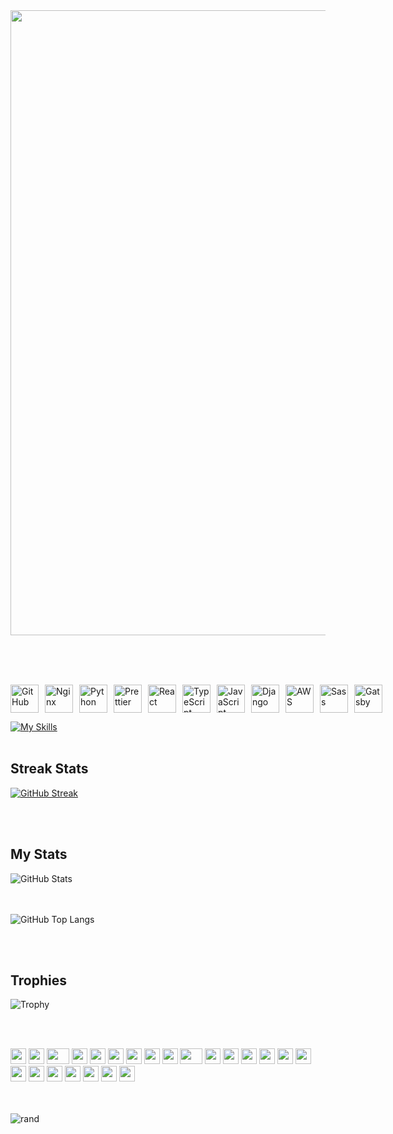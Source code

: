 <br><br>
<img src="https://github.com/Anmol-Baranwal/Cool-GIFs-For-GitHub/assets/74038190/0c7eb6ed-663b-4ce4-bfbd-18239a38ba1b" width="1000">
<br><br>

<br><br>


<div style="display: flex; align-items: center; gap: 10px;">
  <img src="https://techstack-generator.vercel.app/github-icon.svg" alt="GitHub" width="45" height="45" />
  <img src="https://techstack-generator.vercel.app/nginx-icon.svg" alt="Nginx" width="45" height="45" />
  <img src="https://techstack-generator.vercel.app/python-icon.svg" alt="Python" width="45" height="45" />
  <img src="https://techstack-generator.vercel.app/prettier-icon.svg" alt="Prettier" width="45" height="45" />
  <img src="https://techstack-generator.vercel.app/react-icon.svg" alt="React" width="45" height="45" />
  <img src="https://techstack-generator.vercel.app/ts-icon.svg" alt="TypeScript" width="45" height="45" />
  <img src="https://techstack-generator.vercel.app/js-icon.svg" alt="JavaScript" width="45" height="45" />
  <img src="https://techstack-generator.vercel.app/django-icon.svg" alt="Django" width="45" height="45" />
  <img src="https://techstack-generator.vercel.app/aws-icon.svg" alt="AWS" width="45" height="45" />
  <img src="https://techstack-generator.vercel.app/sass-icon.svg" alt="Sass" width="45" height="45" />
  <img src="https://techstack-generator.vercel.app/gatsby-icon.svg" alt="Gatsby" width="45" height="45" />
</div>

[![My Skills](https://skillicons.dev/icons?i=pycharm,figma,postman,supabase,vite,webstorm,npm,netlify,nextjs,git,bash)](https://skillicons.dev)
<br><br>


## Streak Stats 

[![GitHub Streak](https://git-hub-streak-stats.vercel.app?user=Weakcods&theme=dark)](https://git.io/streak-stats)

<br><br>

##  My Stats 

![GitHub Stats](https://github-readme-stats.vercel.app/api?username=Weakcods&show_icons=true&theme=radical&include_all_commits=true&count_private=true)

<br><br>
![GitHub Top Langs](https://github-readme-stats.vercel.app/api/top-langs/?username=Weakcods&layout=compact&langs_count=8&theme=radical)

<br><br>
## Trophies
![Trophy](https://github-profile-trophy.vercel.app/?username=Weakcods&theme=tokyonight)

<br><br>

<div align="">
    <img src="https://cultofthepartyparrot.com/parrots/hd/githubparrot.gif" width="25" height="25"/>
    <img src="https://cultofthepartyparrot.com/flags/hd/iranparrot.gif" width="25" height="25"/>
    <img src="https://cultofthepartyparrot.com/parrots/asyncparrot.gif" width="36" height="25"/>
    <img src="https://cultofthepartyparrot.com/parrots/hd/60fpsparrot.gif" width="25" height="25"/>
    <img src="https://cultofthepartyparrot.com/parrots/hd/jumpingparrot.gif" width="25" height="25"/>
    <img src="https://cultofthepartyparrot.com/parrots/hd/opensourceparrot.gif" width="25" height="25"/>
    <img src="https://cultofthepartyparrot.com/parrots/hd/dealwithitnowparrot.gif" width="25" height="25"/>
    <img src="https://cultofthepartyparrot.com/parrots/hd/hypnoparrotlight.gif" width="25" height="25"/>
    <img src="https://cultofthepartyparrot.com/parrots/databaseparrot.gif" width="25" height="25"/>
    <img src="https://cultofthepartyparrot.com/parrots/fixparrot.gif" width="36" height="25"/>
    <img src="https://cultofthepartyparrot.com/parrots/hd/laptop_parrot.gif" width="25" height="25"/>
    <img src="https://cultofthepartyparrot.com/parrots/hd/spinningparrot.gif" width="25" height="25"/>
    <img src="https://cultofthepartyparrot.com/parrots/hd/levitationparrot.gif" width="25" height="25"/>
    <img src="https://cultofthepartyparrot.com/parrots/hd/meldparrot.gif" width="25" height="25"/>
    <img src="https://cultofthepartyparrot.com/parrots/slomoparrot.gif" width="25" height="25"/>
    <img src="https://cultofthepartyparrot.com/parrots/hd/moonwalkingparrot.gif" width="25" height="25"/>
    <img src="https://cultofthepartyparrot.com/parrots/hd/stableparrot.gif" width="25" height="25"/>
    <img src="https://cultofthepartyparrot.com/parrots/hd/scienceparrot.gif" width="25" height="25"/>
    <img src="https://cultofthepartyparrot.com/parrots/hd/pirateparrot.gif" width="25" height="25"/>
    <img src="https://cultofthepartyparrot.com/parrots/hd/footballparrot.gif" width="25" height="25"/>
    <img src="https://cultofthepartyparrot.com/parrots/hd/illuminatiparrot.gif" width="25" height="25"/>
    <img src="https://cultofthepartyparrot.com/parrots/hd/hypnoparrotdark.gif" width="25" height="25"/>
    <img src="https://cultofthepartyparrot.com/parrots/hd/mustacheparrot.gif" width="25" height="25"/>
</div>
<br><br>

![rand](https://rand-xyz.now.sh/api/hello)
